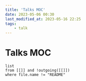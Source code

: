 ```yaml
---
title: 'Talks MOC'
date: 2023-05-06 00:30
last_modified_at: 2023-05-16 22:25
tags:
    - talk
---
```


# Talks MOC

```dataview
list
from [[]] and !outgoing([[]])
where file.name != "README"
```
